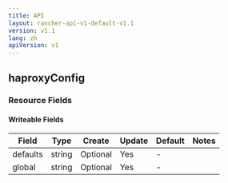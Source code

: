 ```yaml
---
title: API
layout: rancher-api-v1-default-v1.1
version: v1.1
lang: zh
apiVersion: v1
---
```


## haproxyConfig



### Resource Fields

#### Writeable Fields

Field | Type | Create | Update | Default | Notes
---|---|---|---|---|---
defaults | string | Optional | Yes | - | 
global | string | Optional | Yes | - | 



<br>
